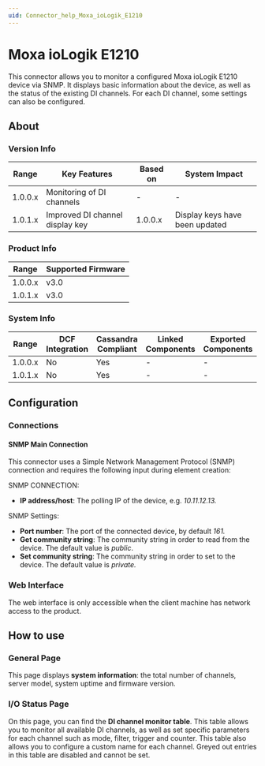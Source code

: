 ```yaml
---
uid: Connector_help_Moxa_ioLogik_E1210
---
```


# Moxa ioLogik E1210

This connector allows you to monitor a configured Moxa ioLogik E1210 device via SNMP. It displays basic information about the device, as well as the status of the existing DI channels. For each DI channel, some settings can also be configured.

## About

### Version Info

| **Range** | **Key Features**                | **Based on** | **System Impact**              |
|-----------|---------------------------------|--------------|--------------------------------|
| 1.0.0.x   | Monitoring of DI channels       | -            | -                              |
| 1.0.1.x   | Improved DI channel display key | 1.0.0.x      | Display keys have been updated |

### Product Info

| Range     | Supported Firmware     |
|-----------|------------------------|
| 1.0.0.x   | v3.0                   |
| 1.0.1.x   | v3.0                   |

### System Info

| Range     | DCF Integration     | Cassandra Compliant     | Linked Components     | Exported Components     |
|-----------|---------------------|-------------------------|-----------------------|-------------------------|
| 1.0.0.x   | No                  | Yes                     | -                     | -                       |
| 1.0.1.x   | No                  | Yes                     | -                     | -                       |

## Configuration

### Connections

#### SNMP Main Connection

This connector uses a Simple Network Management Protocol (SNMP) connection and requires the following input during element creation:

SNMP CONNECTION:

- **IP address/host**: The polling IP of the device, e.g. *10.11.12.13.*

SNMP Settings:

- **Port number**: The port of the connected device, by default *161.*
- **Get community string**: The community string in order to read from the device. The default value is *public*.
- **Set community string**: The community string in order to set to the device. The default value is *private.*

### Web Interface

The web interface is only accessible when the client machine has network access to the product.

## How to use

### General Page

This page displays **system information**: the total number of channels, server model, system uptime and firmware version.

### I/O Status Page

On this page, you can find the **DI channel monitor table**. This table allows you to monitor all available DI channels, as well as set specific parameters for each channel such as mode, filter, trigger and counter.
This table also allows you to configure a custom name for each channel. Greyed out entries in this table are disabled and cannot be set.
